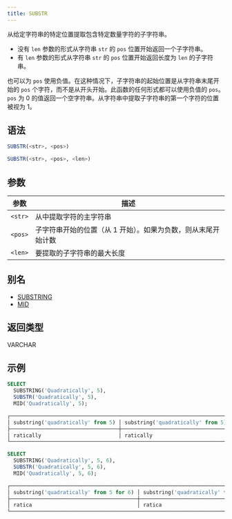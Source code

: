 ```yaml
---
title: SUBSTR
---
```


从给定字符串的特定位置提取包含特定数量字符的子字符串。

- 没有 `len` 参数的形式从字符串 `str` 的 `pos` 位置开始返回一个子字符串。
- 有 `len` 参数的形式从字符串 `str` 的 `pos` 位置开始返回长度为 `len` 的子字符串。

也可以为 `pos` 使用负值。在这种情况下，子字符串的起始位置是从字符串末尾开始的 `pos` 个字符，而不是从开头开始。此函数的任何形式都可以使用负值的 `pos`。`pos` 为 0 的值返回一个空字符串。从字符串中提取子字符串的第一个字符的位置被视为 1。

## 语法

```sql
SUBSTR(<str>, <pos>)

SUBSTR(<str>, <pos>, <len>)
```

## 参数

| 参数      | 描述                                                                 |
|-----------|----------------------------------------------------------------------|
| `<str>`   | 从中提取字符的主字符串                                               |
| `<pos>`   | 子字符串开始的位置（从 1 开始）。如果为负数，则从末尾开始计数       |
| `<len>`   | 要提取的子字符串的最大长度                                           |

## 别名

- [SUBSTRING](substring.md)
- [MID](mid.md)

## 返回类型

VARCHAR

## 示例

```sql
SELECT
  SUBSTRING('Quadratically', 5),
  SUBSTR('Quadratically', 5),
  MID('Quadratically', 5);

┌─────────────────────────────────────────────────────────────────────────────────────────────────┐
│ substring('quadratically' from 5) │ substring('quadratically' from 5) │ mid('quadratically', 5) │
├───────────────────────────────────┼───────────────────────────────────┼─────────────────────────┤
│ ratically                         │ ratically                         │ ratically               │
└─────────────────────────────────────────────────────────────────────────────────────────────────┘

SELECT
  SUBSTRING('Quadratically', 5, 6),
  SUBSTR('Quadratically', 5, 6),
  MID('Quadratically', 5, 6);

┌────────────────────────────────────────────────────────────────────────────────────────────────────────────────┐
│ substring('quadratically' from 5 for 6) │ substring('quadratically' from 5 for 6) │ mid('quadratically', 5, 6) │
├─────────────────────────────────────────┼─────────────────────────────────────────┼────────────────────────────┤
│ ratica                                  │ ratica                                  │ ratica                     │
└────────────────────────────────────────────────────────────────────────────────────────────────────────────────┘
```